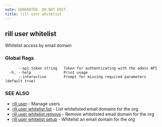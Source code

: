 ```yaml
---
note: GENERATED. DO NOT EDIT.
title: rill user whitelist
---
```

## rill user whitelist

Whitelist access by email domain

### Global flags

```
      --api-token string   Token for authenticating with the admin API
  -h, --help               Print usage
      --interactive        Prompt for missing required parameters (default true)
```

### SEE ALSO

* [rill user](../user.md)	 - Manage users
* [rill user whitelist list](list.md)	 - List whitelisted email domains for the org
* [rill user whitelist remove](remove.md)	 - Remove whitelisted email domain for the org
* [rill user whitelist setup](setup.md)	 - Whitelist an email domain for the org

